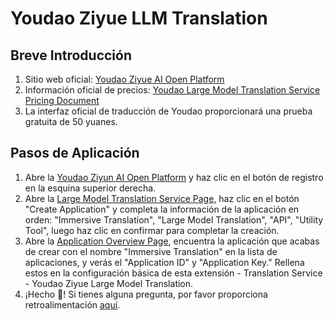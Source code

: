 # Youdao Ziyue LLM Translation

## Breve Introducción

1. Sitio web oficial: [Youdao Ziyue AI Open Platform](http://ai.youdao.com/)
2. Información oficial de precios: [Youdao Large Model Translation Service Pricing Document](https://ai.youdao.com/DOCSIRMA/html/trans/price/dmxfy/index.html)
3. La interfaz oficial de traducción de Youdao proporcionará una prueba gratuita de 50 yuanes.

## Pasos de Aplicación

1. Abre la [Youdao Ziyun AI Open Platform](http://ai.youdao.com) y haz clic en el botón de registro en la esquina superior derecha.
2. Abre la [Large Model Translation Service Page](https://ai.youdao.com/console/#/service-singleton/llm_translate), haz clic en el botón "Create Application" y completa la información de la aplicación en orden: "Immersive Translation", "Large Model Translation", "API", "Utility Tool", luego haz clic en confirmar para completar la creación.
3. Abre la [Application Overview Page](https://ai.youdao.com/console/#/app-overview), encuentra la aplicación que acabas de crear con el nombre "Immersive Translation" en la lista de aplicaciones, y verás el "Application ID" y "Application Key." Rellena estos en la configuración básica de esta extensión - Translation Service - Youdao Ziyue Large Model Translation.
4. ¡Hecho 🎉! Si tienes alguna pregunta, por favor proporciona retroalimentación [aquí](https://github.com/immersive-translate/immersive-translate/issues/137).